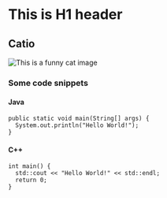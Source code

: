 # This is H1 header 

## Catio

![This is a funny cat image](https://github.com/user-attachments/assets/ee30ac78-2fa8-4c06-8f59-b58ab13b2efc)

### Some code snippets

#### Java 
```
public static void main(String[] args) {
  System.out.println("Hello World!");
}
```
#### C++
```
int main() {
  std::cout << "Hello World!" << std::endl;
  return 0;
}
```

